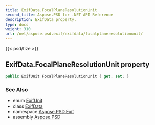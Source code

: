 ```yaml
---
title: ExifData.FocalPlaneResolutionUnit
second_title: Aspose.PSD for .NET API Reference
description: ExifData property. 
type: docs
weight: 310
url: /net/aspose.psd.exif/exifdata/focalplaneresolutionunit/
---
```

{{< psd/tize >}}
## ExifData.FocalPlaneResolutionUnit property

```csharp
public ExifUnit FocalPlaneResolutionUnit { get; set; }
```

### See Also

* enum [ExifUnit](../../../aspose.psd.exif.enums/exifunit/)
* class [ExifData](../)
* namespace [Aspose.PSD.Exif](../../exifdata/)
* assembly [Aspose.PSD](../../../)


